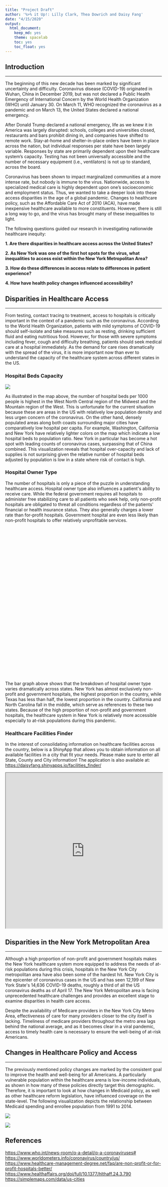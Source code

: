 ```yaml
---
title: "Project Draft"
author: '%>% it Up!: Lilly Clark, Thea Dowrich and Daisy Fang'
date: "4/15/2020"
output: 
  html_document:
    keep_md: yes
    theme: spacelab
    toc: yes
    toc_float: yes
---
```








## Introduction
***
The beginning of this new decade has been marked by significant uncertainty and difficulty. Coronavirus disease (COVID-19) originated in Wuhan, China in December 2019, but was not declared a Public Health Emergency of International Concern by the World Health Organization (WHO) until January 30. On March 11, WHO recognized the coronavirus as a pandemic  and on March 13, the United States declared a national emergency. 

After Donald Trump declared a national emergency, life as we knew it in America was largely disrupted: schools, colleges and universities closed, restaurants and bars prohibit dining in, and companies have shifted to remote work.  Stay-at-home and shelter-in-place orders have been in place across the nation, but individual responses per state have been largely variable. Responses by state are primarily dependent upon their healthcare system’s capacity. Testing has not been universally accessible and the number of necessary equipment (i.e., ventilators) is not up to standard, across the board.  

Coronavirus has been shown to impact marginalized communities at a more intense rate, but nobody is immune to the virus. Nationwide, access to specialized medical care is highly dependent upon one’s socioeconomic and employment status. Thus, we wanted to take a deeper look into these access disparities in the age of a global pandemic. Changes to healthcare policy, such as the Affordable Care Act of 2010 (ACA), have made inexpensive healthcare available to more constituents. However, there is still a long way to go, and the virus has brought many of these inequalities to light.

The following questions guided our research in investigating nationwide healthcare inequity: 

**1.	Are there disparities in healthcare access across the United States?**

**2.	As New York was one of the first hot spots for the virus, what inequalities to access exist within the New York Metropolitan Area?**

**3.	How do these differences in access relate to differences in patient experience?**

**4.	How have health policy changes influenced accessibility?**

## Disparities in Healthcare Access
***
From testing, contact tracing to treatment, access to hospitals is critically important in the context of a pandemic such as the coronavirus. According to the World Health Organization, patients with mild symptoms of COVID-19 should self-isolate and take measures such as resting, drinking sufficient fluid and eating nutritious food. However, for those with severe symptoms including fever, cough and difficulty breathing, patients should seek medical care at a hospital immediately. As the demand for care rises dramatically with the spread of the virus, it is more important now than ever to understand the capacity of the healthcare system across different states in the US.

### Hospital Beds Capacity

<img src="Project-Draft_files/figure-html/us-hospitals-1.png" style="display: block; margin: auto;" />

As illustrated in the map above, the number of hospital beds per 1000 people is highest in the West North Central region of the Midwest and the Mountain region of the West. This is unfortunate for the current situation because these are areas in the US with relatively low population density and less urgen concern of the coronavirus. On the other hand, densely populated areas along both coasts surrounding major cities have comparatively low hospital per capita. For example, Washington, California and New York have relatively lighter colors on the map which indicate a low hospital beds to population ratio. New York in particular has become a hot spot with leading counts of coronavirus cases, surpassing that of China combined. This visualization reveals that hospital over-capacity and lack of supplies is not surprising given the relative number of hospital beds adjusted by population is low in a state where risk of contact is high. 

### Hospital Owner Type

The number of hospitals is only a piece of the puzzle in understanding healthcare access. Hospital owner type also influences a patient's ability to receive care. While the federal government requires all hospitals to administer free stabilizing care to all patients who seek help, only non-profit hospitals are obligated to threat all conditions regardless of the patients' financial or health insurance status. They also generally charges a lower rate than for-profit hospitals. Government hospital are even less likely than non-profit hospitals to offer relatively unprofitable services.

<center>

<!--html_preserve--><div id="htmlwidget-0b9c2078ea39b19c5b83" style="width:672px;height:480px;" class="plotly html-widget"></div>
<script type="application/json" data-for="htmlwidget-0b9c2078ea39b19c5b83">{"x":{"data":[{"orientation":"v","width":[0.9,0.9,0.9,0.9],"base":[0.732851985559567,0.838709677419355,0.98501872659176,0.442211055276382],"x":[1,2,3,4],"y":[0.267148014440433,0.161290322580645,0.0149812734082396,0.557788944723618],"text":["State: CA<br />Proportion: 0.26714801<br />Type: For-Profit","State: NC<br />Proportion: 0.16129032<br />Type: For-Profit","State: NY<br />Proportion: 0.01498127<br />Type: For-Profit","State: TX<br />Proportion: 0.55778894<br />Type: For-Profit"],"type":"bar","marker":{"autocolorscale":false,"color":"rgba(120,120,120,1)","line":{"width":1.88976377952756,"color":"transparent"}},"name":"For-Profit","legendgroup":"For-Profit","showlegend":true,"xaxis":"x","yaxis":"y","hoverinfo":"text","frame":null},{"orientation":"v","width":[0.9,0.9,0.9,0.9],"base":[0.512635379061372,0.606451612903226,0.745318352059925,0.268844221105528],"x":[1,2,3,4],"y":[0.220216606498195,0.232258064516129,0.239700374531835,0.173366834170854],"text":["State: CA<br />Proportion: 0.22021661<br />Type: Government","State: NC<br />Proportion: 0.23225806<br />Type: Government","State: NY<br />Proportion: 0.23970037<br />Type: Government","State: TX<br />Proportion: 0.17336683<br />Type: Government"],"type":"bar","marker":{"autocolorscale":false,"color":"rgba(255,193,37,1)","line":{"width":1.88976377952756,"color":"transparent"}},"name":"Government","legendgroup":"Government","showlegend":true,"xaxis":"x","yaxis":"y","hoverinfo":"text","frame":null},{"orientation":"v","width":[0.9,0.9,0.9,0.9],"base":[0,0,0,0],"x":[1,2,3,4],"y":[0.512635379061372,0.606451612903226,0.745318352059925,0.268844221105528],"text":["State: CA<br />Proportion: 0.51263538<br />Type: Non-Profit","State: NC<br />Proportion: 0.60645161<br />Type: Non-Profit","State: NY<br />Proportion: 0.74531835<br />Type: Non-Profit","State: TX<br />Proportion: 0.26884422<br />Type: Non-Profit"],"type":"bar","marker":{"autocolorscale":false,"color":"rgba(205,102,0,1)","line":{"width":1.88976377952756,"color":"transparent"}},"name":"Non-Profit","legendgroup":"Non-Profit","showlegend":true,"xaxis":"x","yaxis":"y","hoverinfo":"text","frame":null}],"layout":{"margin":{"t":43.7625570776256,"r":7.30593607305936,"b":40.1826484018265,"l":48.9497716894977},"plot_bgcolor":"rgba(255,255,255,1)","paper_bgcolor":"rgba(255,255,255,1)","font":{"color":"rgba(0,0,0,1)","family":"","size":14.6118721461187},"title":{"text":"Proportion of Hospital Types Differ Largely by State","font":{"color":"rgba(0,0,0,1)","family":"","size":17.5342465753425},"x":0,"xref":"paper"},"xaxis":{"domain":[0,1],"automargin":true,"type":"linear","autorange":false,"range":[0.4,4.6],"tickmode":"array","ticktext":["CA","NC","NY","TX"],"tickvals":[1,2,3,4],"categoryorder":"array","categoryarray":["CA","NC","NY","TX"],"nticks":null,"ticks":"outside","tickcolor":"rgba(179,179,179,1)","ticklen":3.65296803652968,"tickwidth":0.33208800332088,"showticklabels":true,"tickfont":{"color":"rgba(77,77,77,1)","family":"","size":11.689497716895},"tickangle":-0,"showline":false,"linecolor":null,"linewidth":0,"showgrid":true,"gridcolor":"rgba(222,222,222,1)","gridwidth":0.33208800332088,"zeroline":false,"anchor":"y","title":{"text":"State","font":{"color":"rgba(0,0,0,1)","family":"","size":14.6118721461187}},"hoverformat":".2f"},"yaxis":{"domain":[0,1],"automargin":true,"type":"linear","autorange":false,"range":[-0.05,1.05],"tickmode":"array","ticktext":["0.00","0.25","0.50","0.75","1.00"],"tickvals":[0,0.25,0.5,0.75,1],"categoryorder":"array","categoryarray":["0.00","0.25","0.50","0.75","1.00"],"nticks":null,"ticks":"outside","tickcolor":"rgba(179,179,179,1)","ticklen":3.65296803652968,"tickwidth":0.33208800332088,"showticklabels":true,"tickfont":{"color":"rgba(77,77,77,1)","family":"","size":11.689497716895},"tickangle":-0,"showline":false,"linecolor":null,"linewidth":0,"showgrid":true,"gridcolor":"rgba(222,222,222,1)","gridwidth":0.33208800332088,"zeroline":false,"anchor":"x","title":{"text":"Proportion","font":{"color":"rgba(0,0,0,1)","family":"","size":14.6118721461187}},"hoverformat":".2f"},"shapes":[{"type":"rect","fillcolor":"transparent","line":{"color":"rgba(179,179,179,1)","width":0.66417600664176,"linetype":"solid"},"yref":"paper","xref":"paper","x0":0,"x1":1,"y0":0,"y1":1}],"showlegend":true,"legend":{"bgcolor":"rgba(255,255,255,1)","bordercolor":"transparent","borderwidth":1.88976377952756,"font":{"color":"rgba(0,0,0,1)","family":"","size":11.689497716895},"y":0.93503937007874},"annotations":[{"text":"Owner type","x":1.02,"y":1,"showarrow":false,"ax":0,"ay":0,"font":{"color":"rgba(0,0,0,1)","family":"","size":14.6118721461187},"xref":"paper","yref":"paper","textangle":-0,"xanchor":"left","yanchor":"bottom","legendTitle":true}],"hovermode":"closest","barmode":"relative"},"config":{"doubleClick":"reset","showSendToCloud":false},"source":"A","attrs":{"884f26d06dd9":{"x":{},"y":{},"fill":{},"type":"bar"}},"cur_data":"884f26d06dd9","visdat":{"884f26d06dd9":["function (y) ","x"]},"highlight":{"on":"plotly_click","persistent":false,"dynamic":false,"selectize":false,"opacityDim":0.2,"selected":{"opacity":1},"debounce":0},"shinyEvents":["plotly_hover","plotly_click","plotly_selected","plotly_relayout","plotly_brushed","plotly_brushing","plotly_clickannotation","plotly_doubleclick","plotly_deselect","plotly_afterplot","plotly_sunburstclick"],"base_url":"https://plot.ly"},"evals":[],"jsHooks":[]}</script><!--/html_preserve-->

</center>

The bar graph above shows that the breakdown of hospital owner type varies dramatically across states. New York has almost exclusively non-profit and government hospitals, the highest proportion in the country, while Texas has less than half, the lowest proportion in the country. California and North Carolina fall in the middle, which serve as references to these two states. Because of the high proportion of non-profit and government hospitals, the healthcare system in New York is relatively more accessible especially to at-risk populations during this pandemic.

### Healthcare Facilities Finder
In the interest of consolidating information on healthcare facilities across the country, below is a ShinyApp that allows you to obtain information on all available facilities in a city that fit your needs. Please make sure to enter all State, County and City information! The application is also available at: https://daisyfang.shinyapps.io/facilities_finder/
</br>

<center>

<iframe src="https://daisyfang.shinyapps.io/facilities_finder/?showcase=0" width="100%" height="500px"></iframe>

</center>

## Disparities in the New York Metropolitan Area
***

Although a high proportion of non-profit and government hospitals makes the New York healthcare system more equipped to address the needs of at-risk populations during this crisis, hospitals in the New York City metropolitan area have also been some of the hardest hit. New York City is the epicenter of coronavirus cases in the US and has seen 12,199 of New York State's 14,636 COVID-19 deaths, roughly a third of all the US coronavirus deaths as of April 17. The New York Metropolitan area is facing unprecedented healthcare challenges and provides an excellent stage to examine disparities in health care access.













Despite the availability of Medicare providers in the New York City Metro Area, effectiveness of care for many providers closer to the city itself is lacking. Timeliness of medicare providers throughout the metro area lags behind the national average, and as it becomes clear in a viral pandemic, access to timely health care is necessary to ensure the well-being of at-risk Americans.

## Changes in Healthcare Policy and Access
***
The previously mentioned policy changes are marked by the consistent goal to improve the health and well-being for all Americans. A particularly vulnerable population within the healthcare arena is low-income individuals, as shown in how many of these policies directly target this demographic. Therefore, it is important to look at how changes in Medicaid policy, as well as other healthcare reform legislation, have influenced coverage on the state-level. The following visualization depicts the relationship between Medicaid spending and enrollee population from 1991 to 2014. 

![](Project-Draft_files/figure-html/medicaid-changes-1.gif)<!-- -->

<img src="Project-Draft_files/figure-html/nyc-changes-1.png" style="display: block; margin: auto;" />

## References
https://www.who.int/news-room/q-a-detail/q-a-coronaviruses#   
https://www.worldometers.info/coronavirus/country/us/     
https://www.healthcare-management-degree.net/faq/are-non-profit-or-for-profit-hospitals-better/    
https://www.healthaffairs.org/doi/full/10.1377/hlthaff.24.3.790     
https://simplemaps.com/data/us-cities    

